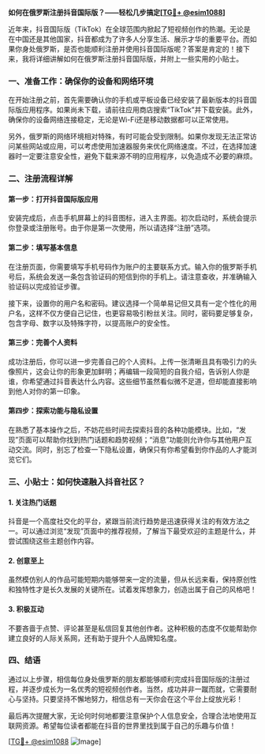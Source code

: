 **如何在俄罗斯注册抖音国际版？——轻松几步搞定[[TG💪+ @esim1088](https://t.me/s/esim1088)]**

近年来，抖音国际版（TikTok）在全球范围内掀起了短视频创作的热潮。无论是在中国还是其他国家，抖音都成为了许多人分享生活、展示才华的重要平台。而如果你身处俄罗斯，是否也能顺利注册并使用抖音国际版呢？答案是肯定的！接下来，我将详细讲解如何在俄罗斯注册抖音国际版，并附上一些实用的小贴士。

### 一、准备工作：确保你的设备和网络环境

在开始注册之前，首先需要确认你的手机或平板设备已经安装了最新版本的抖音国际版应用程序。如果尚未下载，请前往应用商店搜索“TikTok”并下载安装。此外，确保你的设备网络连接稳定，无论是Wi-Fi还是移动数据都可以正常使用。

另外，俄罗斯的网络环境相对特殊，有时可能会受到限制。如果你发现无法正常访问某些网站或应用，可以考虑使用加速器服务来优化网络速度。不过，在选择加速器时一定要注意安全性，避免下载来源不明的应用程序，以免造成不必要的麻烦。

### 二、注册流程详解

#### 第一步：打开抖音国际版应用

安装完成后，点击手机屏幕上的抖音图标，进入主界面。初次启动时，系统会提示你登录或注册账号。由于你是第一次使用，所以请选择“注册”选项。

#### 第二步：填写基本信息

在注册页面，你需要填写手机号码作为账户的主要联系方式。输入你的俄罗斯手机号后，系统会发送一条包含验证码的短信到你的手机上。请注意查收，并准确输入验证码以完成验证步骤。

接下来，设置你的用户名和密码。建议选择一个简单易记但又具有一定个性化的用户名，这样不仅方便自己记住，也更容易吸引粉丝关注。同时，密码要足够复杂，包含字母、数字以及特殊字符，以提高账户的安全性。

#### 第三步：完善个人资料

成功注册后，你可以进一步完善自己的个人资料。上传一张清晰且具有吸引力的头像照片，这会让你的形象更加鲜明；再编辑一段简短的自我介绍，告诉别人你是谁，你希望通过抖音表达什么内容。这些细节虽然看似微不足道，但却能直接影响到他人对你的第一印象。

#### 第四步：探索功能与隐私设置

在熟悉了基本操作之后，不妨花些时间去探索抖音的各种功能模块。比如，“发现”页面可以帮助你找到热门话题和趋势视频；“消息”功能则允许你与其他用户互动交流。同时，别忘了检查一下隐私设置，确保只有你希望看到你作品的人才能浏览它们。

### 三、小贴士：如何快速融入抖音社区？

#### 1. 关注热门话题

抖音是一个高度社交化的平台，紧跟当前流行趋势是迅速获得关注的有效方法之一。可以通过浏览“发现”页面中的推荐视频，了解当下最受欢迎的主题是什么，并尝试围绕这些主题创作内容。

#### 2. 创意至上

虽然模仿别人的作品可能短期内能够带来一定的流量，但从长远来看，保持原创性和独特性才是长久发展的关键所在。试着发挥想象力，创造出属于自己的风格吧！

#### 3. 积极互动

不要吝啬于点赞、评论甚至是私信回复其他创作者。这种积极的态度不仅能帮助你建立良好的人际关系网，还有助于提升个人品牌知名度。

### 四、结语

通过以上步骤，相信每位身处俄罗斯的朋友都能够顺利完成抖音国际版的注册过程，并逐步成长为一名优秀的短视频创作者。当然，成功并非一蹴而就，它需要耐心与坚持。只要坚持不懈地努力，相信总有一天你会在这个平台上绽放光彩！

最后再次提醒大家，无论何时何地都要注意保护个人信息安全，合理合法地使用互联网资源。希望每位读者都能在抖音的世界里找到属于自己的乐趣与价值！

[[TG💪+ @esim1088](https://t.me/s/esim1088) ![Image](https://i.postimg.cc/4NQfJmqS/Snipaste-2025-05-13-00-14-12.png)]